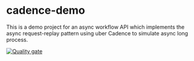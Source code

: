 # cadence-demo
This is a demo project for an async workflow API which implements the async request-replay pattern using uber Cadence to simulate async long process.

[![Quality gate](https://sonarcloud.io/api/project_badges/quality_gate?project=lawand7_cadence-demo)](https://sonarcloud.io/summary/new_code?id=lawand7_cadence-demo)